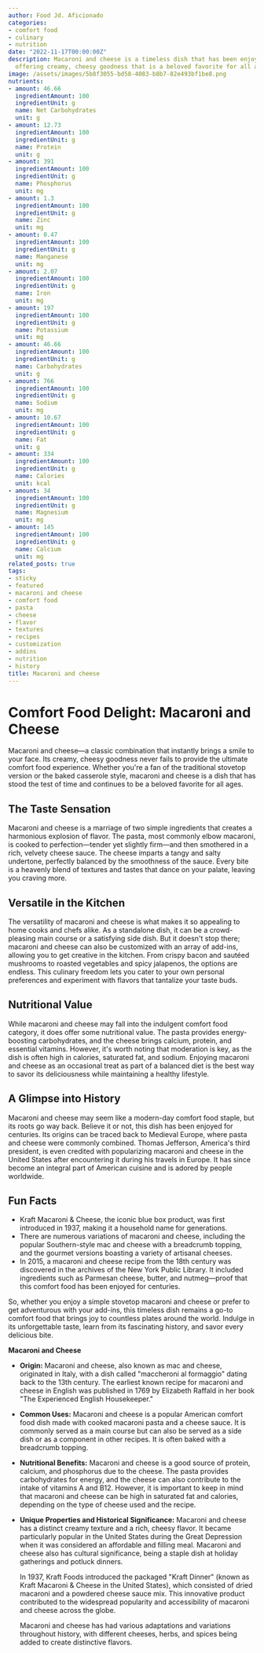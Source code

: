```yaml
---
author: Food Jd. Aficionado
categories:
- comfort food
- culinary
- nutrition
date: "2022-11-17T00:00:00Z"
description: Macaroni and cheese is a timeless dish that has been enjoyed for centuries,
  offering creamy, cheesy goodness that is a beloved favorite for all ages.
image: /assets/images/5b8f3055-bd58-4083-b8b7-82e493bf1be8.png
nutrients:
- amount: 46.66
  ingredientAmount: 100
  ingredientUnit: g
  name: Net Carbohydrates
  unit: g
- amount: 12.73
  ingredientAmount: 100
  ingredientUnit: g
  name: Protein
  unit: g
- amount: 391
  ingredientAmount: 100
  ingredientUnit: g
  name: Phosphorus
  unit: mg
- amount: 1.3
  ingredientAmount: 100
  ingredientUnit: g
  name: Zinc
  unit: mg
- amount: 0.47
  ingredientAmount: 100
  ingredientUnit: g
  name: Manganese
  unit: mg
- amount: 2.07
  ingredientAmount: 100
  ingredientUnit: g
  name: Iron
  unit: mg
- amount: 197
  ingredientAmount: 100
  ingredientUnit: g
  name: Potassium
  unit: mg
- amount: 46.66
  ingredientAmount: 100
  ingredientUnit: g
  name: Carbohydrates
  unit: g
- amount: 766
  ingredientAmount: 100
  ingredientUnit: g
  name: Sodium
  unit: mg
- amount: 10.67
  ingredientAmount: 100
  ingredientUnit: g
  name: Fat
  unit: g
- amount: 334
  ingredientAmount: 100
  ingredientUnit: g
  name: Calories
  unit: kcal
- amount: 34
  ingredientAmount: 100
  ingredientUnit: g
  name: Magnesium
  unit: mg
- amount: 145
  ingredientAmount: 100
  ingredientUnit: g
  name: Calcium
  unit: mg
related_posts: true
tags:
- sticky
- featured
- macaroni and cheese
- comfort food
- pasta
- cheese
- flavor
- textures
- recipes
- customization
- addins
- nutrition
- history
title: Macaroni and cheese
---
```

# Comfort Food Delight: Macaroni and Cheese



Macaroni and cheese—a classic combination that instantly brings a smile to your face. Its creamy, cheesy goodness never fails to provide the ultimate comfort food experience. Whether you're a fan of the traditional stovetop version or the baked casserole style, macaroni and cheese is a dish that has stood the test of time and continues to be a beloved favorite for all ages.

## The Taste Sensation

Macaroni and cheese is a marriage of two simple ingredients that creates a harmonious explosion of flavor. The pasta, most commonly elbow macaroni, is cooked to perfection—tender yet slightly firm—and then smothered in a rich, velvety cheese sauce. The cheese imparts a tangy and salty undertone, perfectly balanced by the smoothness of the sauce. Every bite is a heavenly blend of textures and tastes that dance on your palate, leaving you craving more.

## Versatile in the Kitchen

The versatility of macaroni and cheese is what makes it so appealing to home cooks and chefs alike. As a standalone dish, it can be a crowd-pleasing main course or a satisfying side dish. But it doesn't stop there; macaroni and cheese can also be customized with an array of add-ins, allowing you to get creative in the kitchen. From crispy bacon and sautéed mushrooms to roasted vegetables and spicy jalapenos, the options are endless. This culinary freedom lets you cater to your own personal preferences and experiment with flavors that tantalize your taste buds.

## Nutritional Value

While macaroni and cheese may fall into the indulgent comfort food category, it does offer some nutritional value. The pasta provides energy-boosting carbohydrates, and the cheese brings calcium, protein, and essential vitamins. However, it's worth noting that moderation is key, as the dish is often high in calories, saturated fat, and sodium. Enjoying macaroni and cheese as an occasional treat as part of a balanced diet is the best way to savor its deliciousness while maintaining a healthy lifestyle.

## A Glimpse into History

Macaroni and cheese may seem like a modern-day comfort food staple, but its roots go way back. Believe it or not, this dish has been enjoyed for centuries. Its origins can be traced back to Medieval Europe, where pasta and cheese were commonly combined. Thomas Jefferson, America's third president, is even credited with popularizing macaroni and cheese in the United States after encountering it during his travels in Europe. It has since become an integral part of American cuisine and is adored by people worldwide.

## Fun Facts

- Kraft Macaroni & Cheese, the iconic blue box product, was first introduced in 1937, making it a household name for generations.
- There are numerous variations of macaroni and cheese, including the popular Southern-style mac and cheese with a breadcrumb topping, and the gourmet versions boasting a variety of artisanal cheeses.
- In 2015, a macaroni and cheese recipe from the 18th century was discovered in the archives of the New York Public Library. It included ingredients such as Parmesan cheese, butter, and nutmeg—proof that this comfort food has been enjoyed for centuries.

So, whether you enjoy a simple stovetop macaroni and cheese or prefer to get adventurous with your add-ins, this timeless dish remains a go-to comfort food that brings joy to countless plates around the world. Indulge in its unforgettable taste, learn from its fascinating history, and savor every delicious bite.

**Macaroni and Cheese**

- **Origin:** Macaroni and cheese, also known as mac and cheese, originated in Italy, with a dish called "maccheroni al formaggio" dating back to the 13th century. The earliest known recipe for macaroni and cheese in English was published in 1769 by Elizabeth Raffald in her book "The Experienced English Housekeeper."

- **Common Uses:** Macaroni and cheese is a popular American comfort food dish made with cooked macaroni pasta and a cheese sauce. It is commonly served as a main course but can also be served as a side dish or as a component in other recipes. It is often baked with a breadcrumb topping.

- **Nutritional Benefits:** Macaroni and cheese is a good source of protein, calcium, and phosphorus due to the cheese. The pasta provides carbohydrates for energy, and the cheese can also contribute to the intake of vitamins A and B12. However, it is important to keep in mind that macaroni and cheese can be high in saturated fat and calories, depending on the type of cheese used and the recipe.

- **Unique Properties and Historical Significance:** Macaroni and cheese has a distinct creamy texture and a rich, cheesy flavor. It became particularly popular in the United States during the Great Depression when it was considered an affordable and filling meal. Macaroni and cheese also has cultural significance, being a staple dish at holiday gatherings and potluck dinners.

  In 1937, Kraft Foods introduced the packaged "Kraft Dinner" (known as Kraft Macaroni & Cheese in the United States), which consisted of dried macaroni and a powdered cheese sauce mix. This innovative product contributed to the widespread popularity and accessibility of macaroni and cheese across the globe.

  Macaroni and cheese has had various adaptations and variations throughout history, with different cheeses, herbs, and spices being added to create distinctive flavors.
